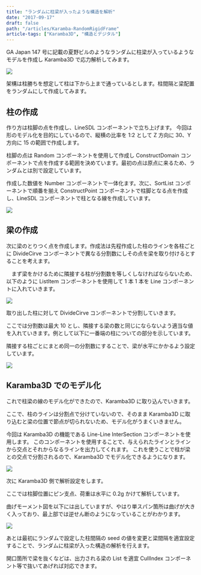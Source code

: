 ```yaml
---
title: "ランダムに柱梁が入ったような構造を解析"
date: "2017-09-17"
draft: false
path: "/articles/Karamba-RandomRigidFrame"
article-tags: ["Karamba3D", "構造とデジタル"]
---
```


GA Japan 147 号に記載の夏野ビルのようなランダムに柱梁が入っているようなモデルを作成し Karamba3D で応力解析してみます。

[![](https://1.bp.blogspot.com/-n7BQmma49SE/Wb4ALd-XrqI/AAAAAAAABb0/yfKn1RDNa2EV_cw0fwXPOiWiuaDgdtN0wCLcBGAs/s640/twitter.PNG)](https://1.bp.blogspot.com/-n7BQmma49SE/Wb4ALd-XrqI/AAAAAAAABb0/yfKn1RDNa2EV_cw0fwXPOiWiuaDgdtN0wCLcBGAs/s1600/twitter.PNG)

架構は柱勝ちを想定して柱は下から上まで通っているとします。柱間隔と梁配置をランダムにして作成してみます。

## 柱の作成

作り方は柱脚の点を作成し、LineSDL コンポーネントで立ち上げます。
今回は形のモデル化を目的にしているので、縦横の比率を 1:2 として Z 方向に 30、Y 方向に 15 の範囲で作成します。

柱脚の点は Random コンポーネントを使用して作成し ConstructDomain コンポーネントで点を作成する範囲を決めています。最初の点は原点に来るため、ランダムとは別で設定しています。

作成した数値を Number コンポーネントで一体化ます。次に、SortList コンポーネントで順番を揃え ConstructPoint コンポーネントで柱脚となる点を作成し、LineSDL コンポーネントで柱となる線を作成しています。

[![](https://4.bp.blogspot.com/-SlQVwGqksts/Wb4Dxs5XvBI/AAAAAAAABcA/MY2RkjdIGggjQmOvryk-GhhTi09BgtKxQCLcBGAs/s640/%25E6%259F%25B1%25E3%2581%25AE%25E4%25BD%259C%25E6%2588%2590.PNG)](https://4.bp.blogspot.com/-SlQVwGqksts/Wb4Dxs5XvBI/AAAAAAAABcA/MY2RkjdIGggjQmOvryk-GhhTi09BgtKxQCLcBGAs/s1600/%25E6%259F%25B1%25E3%2581%25AE%25E4%25BD%259C%25E6%2588%2590.PNG)

## 梁の作成

次に梁のとりつく点を作成します。作成法は先程作成した柱のラインを各柱ごとに DivideCirve コンポーネントで異なる分割数にしその点を梁を取り付けるとすることを考えます。

　まず梁をかけるために隣接する柱が分割数を等しくしなければならないため、以下のように ListItem コンポーネントを使用して 1 本 1 本を Line コンポーネントに入れていきます。

[![](https://4.bp.blogspot.com/-zeRs6vHK6jw/Wb4GF0sI1RI/AAAAAAAABcM/2C-HwiDr7GAUgaP4AI-s4kWkgg8BsC1JACLcBGAs/s640/%25E6%259F%25B1%25E3%2581%25AE%25E5%258F%2596%25E3%2582%258A%25E5%2587%25BA%25E3%2581%2597.PNG)](https://4.bp.blogspot.com/-zeRs6vHK6jw/Wb4GF0sI1RI/AAAAAAAABcM/2C-HwiDr7GAUgaP4AI-s4kWkgg8BsC1JACLcBGAs/s1600/%25E6%259F%25B1%25E3%2581%25AE%25E5%258F%2596%25E3%2582%258A%25E5%2587%25BA%25E3%2581%2597.PNG)

取り出した柱に対して DivideCirve コンポーネントで分割していきます。

ここでは分割数は最大 10 とし、隣接する梁の数と同じにならないよう適当な値を入れていきます。例として以下に一番端の柱についての部分を示しています。

隣接する柱ごとにまとめ同一の分割数にすることで、梁が水平にかかるよう設定しています。

[![](https://4.bp.blogspot.com/-0s4BxAyNX4I/Wb4KF6lZqiI/AAAAAAAABcY/-ctFTdmvMUw_eBmypi0fo20np3ltRzi3wCLcBGAs/s640/%25E6%25A2%2581%25E3%2581%25AE%25E4%25BD%259C%25E6%2588%2590.PNG)](https://4.bp.blogspot.com/-0s4BxAyNX4I/Wb4KF6lZqiI/AAAAAAAABcY/-ctFTdmvMUw_eBmypi0fo20np3ltRzi3wCLcBGAs/s1600/%25E6%25A2%2581%25E3%2581%25AE%25E4%25BD%259C%25E6%2588%2590.PNG)

## Karamba3D でのモデル化

これで柱梁の線のモデル化ができたので、Karamba3D に取り込んでいきます。

ここで、柱のラインは分割点で分けていないので、そのまま Karamba3D に取り込むと梁の位置で節点が切られないため、モデル化がうまくいきません。

今回は Karamba3D の機能である Line-Line InterSection コンポーネントを使用します。
このコンポーネントを使用することで、与えられたラインとラインから交点とそれからなるラインを出力してくれます。
これを使うことで柱が梁との交点で分割されるので、Karamba3D でモデル化できるようになります。

[![](https://2.bp.blogspot.com/-Rw8Vq689uT8/Wb4NvjTsEXI/AAAAAAAABck/K38UELjxY90hlwwI_VdXImkaFTX32v5HQCLcBGAs/s400/%25E3%2583%25A9%25E3%2582%25A4%25E3%2583%25B3%25E3%2582%25A4%25E3%2583%25B3%25E3%2582%25BF%25E3%2583%25A9%25E3%2582%25AF%25E3%2582%25B7%25E3%2583%25A7%25E3%2583%25B3.PNG)](https://2.bp.blogspot.com/-Rw8Vq689uT8/Wb4NvjTsEXI/AAAAAAAABck/K38UELjxY90hlwwI_VdXImkaFTX32v5HQCLcBGAs/s1600/%25E3%2583%25A9%25E3%2582%25A4%25E3%2583%25B3%25E3%2582%25A4%25E3%2583%25B3%25E3%2582%25BF%25E3%2583%25A9%25E3%2582%25AF%25E3%2582%25B7%25E3%2583%25A7%25E3%2583%25B3.PNG)

次に Karamba3D 側で解析設定をします。

ここでは柱脚位置にピン支点、荷重は水平に 0.2g かけて解析しています。

曲げモーメント図を以下には出していますが、やはり単スパン箇所は曲げが大きく入っており、最上部では逆せん断のようになっていることがわかります。

[![](https://1.bp.blogspot.com/-3AktbMZluQ4/Wb4PK2mfs-I/AAAAAAAABcw/I8dP2_-Pamgpumiyu-3bcq4BoM0fn0kIwCLcBGAs/s640/karamba.PNG)](https://1.bp.blogspot.com/-3AktbMZluQ4/Wb4PK2mfs-I/AAAAAAAABcw/I8dP2_-Pamgpumiyu-3bcq4BoM0fn0kIwCLcBGAs/s1600/karamba.PNG)

あとは最初にランダムで設定した柱間隔の seed の値を変更と梁間隔を適宜設定することで、ランダムに柱梁が入った構造の解析を行えます。

開口箇所で梁を抜くなどは、出力される梁の List を適宜 CullIndex コンポーネント等で抜いてあげれば対応できます。
